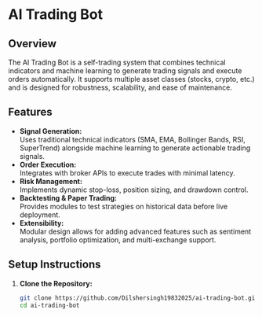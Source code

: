 # AI Trading Bot

## Overview
The AI Trading Bot is a self-trading system that combines technical indicators and machine learning to generate trading signals and execute orders automatically. It supports multiple asset classes (stocks, crypto, etc.) and is designed for robustness, scalability, and ease of maintenance.

## Features
- **Signal Generation:**  
  Uses traditional technical indicators (SMA, EMA, Bollinger Bands, RSI, SuperTrend) alongside machine learning to generate actionable trading signals.
- **Order Execution:**  
  Integrates with broker APIs to execute trades with minimal latency.
- **Risk Management:**  
  Implements dynamic stop-loss, position sizing, and drawdown control.
- **Backtesting & Paper Trading:**  
  Provides modules to test strategies on historical data before live deployment.
- **Extensibility:**  
  Modular design allows for adding advanced features such as sentiment analysis, portfolio optimization, and multi-exchange support.

## Setup Instructions
1. **Clone the Repository:**
   ```bash
   git clone https://github.com/Dilshersingh19832025/ai-trading-bot.git
   cd ai-trading-bot

